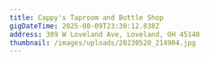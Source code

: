 ```yaml
---
title: Cappy's Taproom and Bottle Shop
gigDateTime: 2025-08-09T23:30:12.838Z
address: 309 W Loveland Ave, Loveland, OH 45140
thumbnail: /images/uploads/20230520_214904.jpg
---
```


